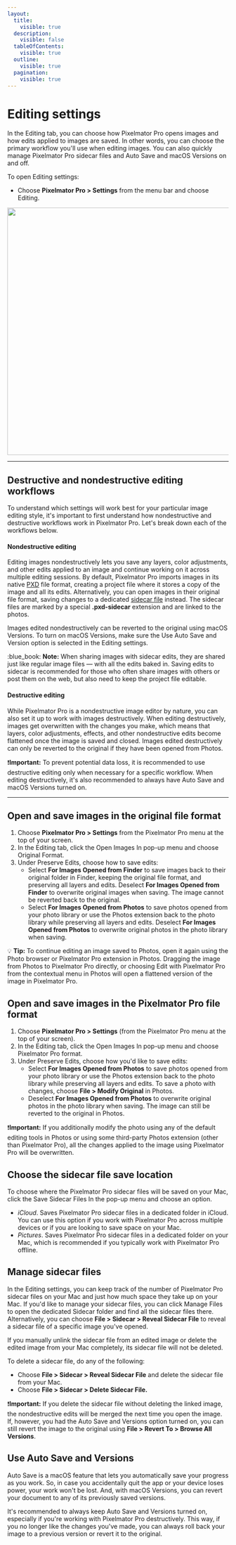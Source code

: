 ```yaml
---
layout:
  title:
    visible: true
  description:
    visible: false
  tableOfContents:
    visible: true
  outline:
    visible: true
  pagination:
    visible: true
---
```


# Editing settings

In the Editing tab, you can choose how Pixelmator Pro opens images and how edits applied to images are saved. In other words, you can choose the primary workflow you'll use when editing images. You can also quickly manage Pixelmator Pro sidecar files and Auto Save and macOS Versions on and off.

To open Editing settings:

* Choose **Pixelmator Pro > Settings** from the menu bar and choose Editing.

<div align="left">

<img src="https://help.pixelmator.com/pixelmator-pro/3.5/assets/English/1677071430000.jpeg" alt="" width="563">

</div>

***

## Destructive and nondestructive editing workflows

To understand which settings will work best for your particular image editing style, it's important to first understand how nondestructive and destructive workflows work in Pixelmator Pro. Let's break down each of the workflows below.

#### Nondestructive editing

Editing images nondestructively lets you save any layers, color adjustments, and other edits applied to an image and continue working on it across multiple editing sessions. By default, Pixelmator Pro imports images in its native [PXD](../../create-open-and-save-images/about-the-pixelmator-pro-file-format.md) file format, creating a project file where it stores a copy of the image and all its edits. Alternatively, you can open images in their original file format, saving changes to a dedicated [sidecar file](../../create-open-and-save-images/about-pixelmator-pro-sidecar-files.md) instead. The sidecar files are marked by a special **.pxd-sidecar** extension and are linked to the photos.

Images edited nondestructively can be reverted to the original using macOS Versions. To turn on macOS Versions, make sure the Use Auto Save and Version option is selected in the Editing settings.

:blue\_book: **Note:** When sharing images with sidecar edits, they are shared just like regular image files — with all the edits baked in. Saving edits to sidecar is recommended for those who often share images with others or post them on the web, but also need to keep the project file editable.

#### Destructive editing

While Pixelmator Pro is a nondestructive image editor by nature, you can also set it up to work with images destructively. When editing destructively, images get overwritten with the changes you make, which means that layers, color adjustments, effects, and other nondestructive edits become flattened once the image is saved and closed. Images edited destructively can only be reverted to the original if they have been opened from Photos.

:exclamation:**Important:** To prevent potential data loss, it is recommended to use destructive editing only when necessary for a specific workflow. When editing destructively, it's also recommended to always have Auto Save and macOS Versions turned on.

***

## Open and save images in the original file format

1. Choose **Pixelmator Pro > Settings** from the Pixelmator Pro menu at the top of your screen.
2. In the Editing tab, click the Open Images In pop-up menu and choose Original Format.
3. Under Preserve Edits, choose how to save edits:
   * Select **For Images Opened from Finder** to save images back to their original folder in Finder, keeping the original file format, and preserving all layers and edits. Deselect **For Images Opened from Finder** to overwrite original images when saving. The image cannot be reverted back to the original.
   * Select **For Images Opened from Photos** to save photos opened from your photo library or use the Photos extension back to the photo library while preserving all layers and edits. Deselect **For Images Opened from Photos** to overwrite original photos in the photo library when saving.

:bulb: **Tip:** To continue editing an image saved to Photos, open it again using the Photo browser or Pixelmator Pro extension in Photos. Dragging the image from Photos to Pixelmator Pro directly, or choosing Edit with Pixelmator Pro from the contextual menu in Photos will open a flattened version of the image in Pixelmator Pro.

## Open and save images in the Pixelmator Pro file format

1. Choose **Pixelmator Pro > Settings** (from the Pixelmator Pro menu at the top of your screen).
2. In the Editing tab, click the Open Images In pop-up menu and choose Pixelmator Pro format.
3. Under Preserve Edits, choose how you'd like to save edits:
   * Select **For Images Opened from Photos** to save photos opened from your photo library or use the Photos extension back to the photo library while preserving all layers and edits. To save a photo with changes, choose **File > Modify Original** in Photos.
   * Deselect **For Images Opened from Photos** to overwrite original photos in the photo library when saving. The image can still be reverted to the original in Photos.

:exclamation:**Important:** If you additionally modify the photo using any of the default editing tools in Photos or using some third-party Photos extension (other than Pixelmator Pro), all the changes applied to the image using Pixelmator Pro will be overwritten.

## Choose the sidecar file save location

To choose where the Pixelmator Pro sidecar files will be saved on your Mac, click the Save Sidecar Files In the pop-up menu and choose an option.

* _iCloud_. Saves Pixelmator Pro sidecar files in a dedicated folder in iCloud. You can use this option if you work with Pixelmator Pro across multiple devices or if you are looking to save space on your Mac.
* _Pictures_. Saves Pixelmator Pro sidecar files in a dedicated folder on your Mac, which is recommended if you typically work with Pixelmator Pro offline.

## Manage sidecar files

In the Editing settings, you can keep track of the number of Pixelmator Pro sidecar files on your Mac and just how much space they take up on your Mac. If you'd like to manage your sidecar files, you can click Manage Files to open the dedicated Sidecar folder and find all the sidecar files there. Alternatively, you can choose **File > Sidecar > Reveal Sidecar File** to reveal a sidecar file of a specific image you've opened.

If you manually unlink the sidecar file from an edited image or delete the edited image from your Mac completely, its sidecar file will not be deleted.

To delete a sidecar file, do any of the following:

* Choose **File > Sidecar > Reveal Sidecar File** and delete the sidecar file from your Mac.
* Choose **File > Sidecar > Delete Sidecar File.**

:exclamation:**Important:** If you delete the sidecar file without deleting the linked image, the nondestructive edits will be merged the next time you open the image. If, however, you had the Auto Save and Versions option turned on, you can still revert the image to the original using **File > Revert To > Browse All Versions**.

## Use Auto Save and Versions

Auto Save is a macOS feature that lets you automatically save your progress as you work. So, in case you accidentally quit the app or your device loses power, your work won't be lost. And, with macOS Versions, you can revert your document to any of its previously saved versions.

It's recommended to always keep Auto Save and Versions turned on, especially if you're working with Pixelmator Pro destructively. This way, if you no longer like the changes you've made, you can always roll back your image to a previous version or revert it to the original.
